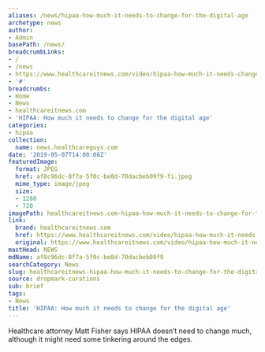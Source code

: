 ```yaml
---
aliases: /news/hipaa-how-much-it-needs-to-change-for-the-digital-age
archetype: news
author:
- Admin
basePath: /news/
breadcrumbLinks:
- /
- /news
- https://www.healthcareitnews.com/video/hipaa-how-much-it-needs-change-digital-age
- '#'
breadcrumbs:
- Home
- News
- healthcareitnews.com
- 'HIPAA: How much it needs to change for the digital age'
categories:
- hipaa
collection:
  name: news.healthcareguys.com
date: '2019-05-07T14:00:08Z'
featuredImage:
  format: JPEG
  href: af8c96dc-8f7a-5f0c-be8d-70dacbeb09f9-fi.jpeg
  mime_type: image/jpeg
  size:
  - 1280
  - 720
imagePath: healthcareitnews.com-hipaa-how-much-it-needs-to-change-for-the-digital-age
link:
  brand: healthcareitnews.com
  href: https://www.healthcareitnews.com/video/hipaa-how-much-it-needs-change-digital-age
  original: https://www.healthcareitnews.com/video/hipaa-how-much-it-needs-change-digital-age
mastHead: NEWS
mdName: af8c96dc-8f7a-5f0c-be8d-70dacbeb09f9
searchCategory: News
slug: healthcareitnews-hipaa-how-much-it-needs-to-change-for-the-digital-age
source: dropmark-curations
sub: brief
tags:
- News
title: 'HIPAA: How much it needs to change for the digital age'
---
```


Healthcare attorney Matt Fisher says HIPAA doesn’t need to change much, although it might need some tinkering around the edges.